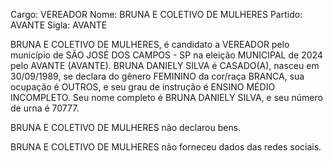 Cargo: VEREADOR
Nome: BRUNA E COLETIVO DE MULHERES
Partido: AVANTE
Sigla: AVANTE

BRUNA E COLETIVO DE MULHERES, é candidato a VEREADOR pelo município de SÃO JOSÉ DOS CAMPOS - SP na eleição MUNICIPAL de 2024 pelo AVANTE (AVANTE).
BRUNA DANIELY SILVA é CASADO(A), nasceu em 30/09/1989, se declara do gênero FEMININO da cor/raça BRANCA, sua ocupação é OUTROS, e seu grau de instrução é ENSINO MÉDIO INCOMPLETO.
Seu nome completo é BRUNA DANIELY SILVA, e seu número de urna é 70777.

BRUNA E COLETIVO DE MULHERES não declarou bens.


BRUNA E COLETIVO DE MULHERES não forneceu dados das redes sociais.